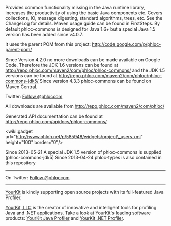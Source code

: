 Provides common functionality missing in the Java runtime library, increases the productivity of using the basic Java components etc. Covers collections, IO, message digesting, standard algorithms, trees, etc. See the ChangeLog for details. Maven usage guide can be found in FirstSteps. By default phloc-commons is designed for Java 1.6+ but a special Java 1.5 version has been added since v4.0.7.

It uses the parent POM from this project: http://code.google.com/p/phloc-parent-pom/

Since Version 4.2.0 no more downloads can be made available on Google Code. Therefore the JDK 1.6 versions can be found at http://repo.phloc.com/maven2/com/phloc/phloc-commons/ and the JDK 1.5 versions can be found at http://repo.phloc.com/maven2/com/phloc/phloc-commons-jdk5/ Since version 4.3.3 phloc-commons can be found on Maven Central.

Twitter: <a href='https://twitter.com/phloccom'>Follow @phloccom</a>

All downloads are available from http://repo.phloc.com/maven2/com/phloc/

Generated API documentation can be found at http://repo.phloc.com/apidocs/phloc-commons/

&lt;wiki:gadget url="http://www.ohloh.net/p/585948/widgets/project\_users.xml" height="100" border="0"/&gt;


Since 2013-05-21 A special JDK 1.5 version of phloc-commons is supplied (phloc-commons-jdk5)
Since 2013-04-24 phloc-types is also contained in this repository


---


On Twitter: <a href='https://twitter.com/phloccom'>Follow @phloccom</a>


---


[YourKit](http://www.yourkit.com/) is kindly supporting open source projects with its full-featured Java Profiler.

[YourKit, LLC](http://www.yourkit.com/) is the creator of innovative and intelligent tools for profiling
Java and .NET applications. Take a look at YourKit's leading software products:
[YourKit Java Profiler](http://www.yourkit.com/java/profiler/index.jsp) and
[YourKit .NET Profiler](http://www.yourkit.com/.net/profiler/index.jsp).